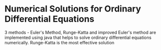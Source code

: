 # Numerical Solutions for Ordinary Differential Equations

3 methods - Euler's Method, Runge-Katta and improved Euler's method are implemented using java that helps to solve ordinary differential equations numerically. Runge-Katta is the most effective solution
